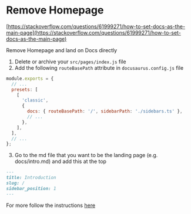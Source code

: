 # Remove Homepage

[https://stackoverflow.com/questions/61999271/how-to-set-docs-as-the-main-page](https://stackoverflow.com/questions/61999271/how-to-set-docs-as-the-main-page)

Remove Homepage and land on Docs directly

1. Delete or archive your `src/pages/index.js` file
2. Add the following `routeBasePath` attribute in `docusaurus.config.js` file

```js title="docusaurus.config.js"
module.exports = {
  // ...
  presets: [
    [
      'classic',
      {
        docs: { routeBasePath: '/', sidebarPath: './sidebars.ts' },
        // ...
      },
    ],
  ],
  // ...
};
```

3. Go to the md file that you want to be the landing page (e.g. docs/intro.md) and add this at the top

```md title="docs/intro.md"
---
title: Introduction
slug: /
sidebar_position: 1
---
```

For more follow the instructions [here](https://docusaurus.io/docs/docs-introduction#docs-only-mode)

